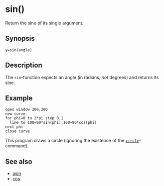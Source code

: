 # sin()

Return the sine of its single argument.

## Synopsis

```basic
y=sin(angle)
```

## Description

The ```sin```-function expects an angle (in radians, *not* degrees) and returns its sine.

## Example

```basic
open window 200,200
new curve
for phi=0 to 2*pi step 0.1
  line to 100+90*sin(phi),100+90*cos(phi)
next phi
close curve
```

This program draws a circle (ignoring the existence of the [```circle```](circle.html)-command).

## See also

 * [asin](asin.html)
 * [cos](cos.html)
